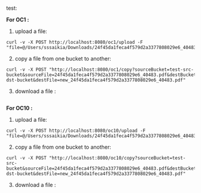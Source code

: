 test:


**For OC1 :**
1. upload a file: 
```
curl -v -X POST http://localhost:8080/oc1/upload -F "file=@/Users/sssaikia/Downloads/24f45da1feca4f579d2a3377808029e6_40483.pdf"
```
2. copy a file from one bucket to another: 
```
curl -v -X POST "http://localhost:8080/oc1/copy?sourceBucket=test-src-bucket&sourceFile=24f45da1feca4f579d2a3377808029e6_40483.pdf&destBucket=test-dst-bucket&destFile=new_24f45da1feca4f579d2a3377808029e6_40483.pdf"
```
3. download a file : 
```

```

**For OC10 :**
1. upload a file:
```
curl -v -X POST http://localhost:8080/oc10/upload -F "file=@/Users/sssaikia/Downloads/24f45da1feca4f579d2a3377808029e6_40483.pdf"
```
2. copy a file from one bucket to another:
```
curl -v -X POST "http://localhost:8080/oc10/copy?sourceBucket=test-src-bucket&sourceFile=24f45da1feca4f579d2a3377808029e6_40483.pdf&destBucket=test-dst-bucket&destFile=new_24f45da1feca4f579d2a3377808029e6_40483.pdf"
```
3. download a file : 
``` 
```
